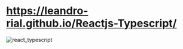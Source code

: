 # https://leandro-rial.github.io/Reactjs-Typescript/

![react_typescript](https://user-images.githubusercontent.com/64499873/131228569-fba3e99f-a8bf-418b-8c7f-1796cdd57a57.png)
